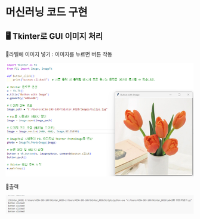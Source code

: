 # 머신러닝 코드 구현
🖥️ Tkinter로 GUI 이미지 처리
-----
🌷라벨에 이미지 넣기 : 이미지를 누르면 버튼 작동

![라벨이미지넣기코드](https://github.com/so-pyeong/MachineLearning/blob/main/0703(%EB%9D%BC%EB%B2%A8%EC%97%90%20%EC%9D%B4%EB%AF%B8%EC%A7%80%EB%84%A3%EA%B8%B0).png)


🌷출력

![코드출력](https://github.com/so-pyeong/MachineLearning/blob/main/0703(%EC%B6%9C%EB%A0%A5).png)
